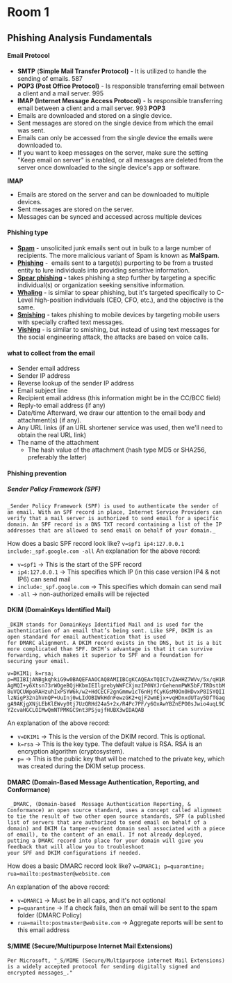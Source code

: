 # Room 1
## Phishing Analysis Fundamentals
#### Email Protocol
- **SMTP** (**Simple Mail Transfer Protocol)** - It is utilized to handle the sending of emails. 587
- **POP3 (Post Office Protocol)** - Is responsible transferring email between a client and a mail server. 995
- **IMAP (Internet Message Access Protocol)** - Is responsible transferring email between a client and a mail server. 993
**POP3**
- Emails are downloaded and stored on a single device.
- Sent messages are stored on the single device from which the email was sent.
- Emails can only be accessed from the single device the emails were downloaded to.
- If you want to keep messages on the server, make sure the setting "Keep email on server" is enabled, or all messages are deleted from the server once downloaded to the single device's app or software.

**IMAP**
- Emails are stored on the server and can be downloaded to multiple devices.
- Sent messages are stored on the server.
- Messages can be synced and accessed across multiple devices

#### Phishing type 
- **[Spam](https://www.proofpoint.com/us/threat-reference/spam)** - unsolicited junk emails sent out in bulk to a large number of recipients. The more malicious variant of Spam is known as **MalSpam**.
- **[Phishing](https://www.proofpoint.com/us/threat-reference/phishing)** -  emails sent to a target(s) purporting to be from a trusted entity to lure individuals into providing sensitive information. 
- **[Spear phishing](https://www.proofpoint.com/us/threat-reference/spear-phishing) -** takes phishing a step further by targeting a specific individual(s) or organization seeking sensitive information.  
- **[Whaling](https://www.rapid7.com/fundamentals/whaling-phishing-attacks/)** - is similar to spear phishing, but it's targeted specifically to C-Level high-position individuals (CEO, CFO, etc.), and the objective is the same. 
- [**Smishing**](https://www.proofpoint.com/us/threat-reference/smishing) - takes phishing to mobile devices by targeting mobile users with specially crafted text messages. 
- [**Vishing**](https://www.proofpoint.com/us/threat-reference/vishing) - is similar to smishing, but instead of using text messages for the social engineering attack, the attacks are based on voice calls.
#### what to collect from the email 
- Sender email address
- Sender IP address
- Reverse lookup of the sender IP address
- Email subject line
- Recipient email address (this information might be in the CC/BCC field)
- Reply-to email address (if any)
- Date/time
Afterward, we draw our attention to the email body and attachment(s) (if any).
- Any URL links (if an URL shortener service was used, then we'll need to obtain the real URL link)
- The name of the attachment
	- The hash value of the attachment (hash type MD5 or SHA256, preferably the latter) 
#### Phishing prevention 
##### **Sender Policy Framework (SPF)**
	_Sender Policy Framework (SPF) is used to authenticate the sender of an email. With an SPF record in place, Internet Service Providers can verify that a mail server is authorized to send email for a specific domain. An SPF record is a DNS TXT record containing a list of the IP addresses that are allowed to send email on behalf of your domain._
How does a basic SPF record look like?
`v=spf1 ip4:127.0.0.1 include:_spf.google.com -all`
An explanation for the above record:
- `v=spf1` -> This is the start of the SPF record
- `ip4:127.0.0.1` -> This specifies which IP (in this case version IP4 & not IP6) can send mail
- `include:_spf.google.com` -> This specifies which domain can send mail
- `-all` -> non-authorized emails will be rejected
#### **DKIM (DomainKeys Identified Mail)**
	_DKIM stands for DomainKeys Identified Mail and is used for the authentication of an email that’s being sent. Like SPF, DKIM is an open standard for email authentication that is used for DMARC alignment. A DKIM record exists in the DNS, but it is a bit more complicated than SPF. DKIM’s advantage is that it can survive forwarding, which makes it superior to SPF and a foundation for securing your email.
`v=DKIM1; k=rsa; p=MIIBIjANBgkqhkiG9w0BAQEFAAOCAQ8AMIIBCgKCAQEAxTQIC7vZAHHZ7WVv/5x/qH1RAgMQI+y6Xtsn73rWOgeBQjHKbmIEIlgrebyWWFCXjmzIP0NYJrGehenmPWK5bF/TRDstbM8uVQCUWpoRAHzuhIxPSYW6k/w2+HdCECF2gnGmmw1cT6nHjfCyKGsM0On0HDvxP8I5YQIIlzNigP32n1hVnQP+UuInj0wLIdOBIWkHdnFewzGK2+qjF2wmEjx+vqHDnxdUTay5DfTGaqgA9AKjgXNjLEbKlEWvy0tj7UzQRHd24a5+2x/R4Pc7PF/y6OxAwYBZnEPO0sJwio4uqL9CYZcvaHGCLOIMwQmNTPMKGC9nt3PSjujfHUBX3wIDAQAB`

An explanation of the above record:
- `v=DKIM1` -> This is the version of the DKIM record. This is optional. 
- `k=rsa` -> This is the key type. The default value is RSA. RSA is an encryption algorithm (cryptosystem).
- `p=` -> This is the public key that will be matched to the private key, which was created during the DKIM setup process.
#### **DMARC (Domain-Based Message Authentication, Reporting, and Conformance)**
	 _DMARC, (Domain-based  Message Authentication Reporting, & Conformance) an open source standard, uses a concept called alignment to tie the result of two other open source standards, SPF (a published list of servers that are authorized to send email on behalf of a domain) and DKIM (a tamper-evident domain seal associated with a piece of email), to the content of an email. If not already deployed, putting a DMARC record into place for your domain will give you feedback that will allow you to troubleshoot your SPF and DKIM configurations if needed.
How does a basic DMARC record look like?
`v=DMARC1; p=quarantine; rua=mailto:postmaster@website.com` 

An explanation of the above record:
- `v=DMARC1` -> Must be in all caps, and it's not optional
- `p=quarantine` -> If a check fails, then an email will be sent to the spam folder (DMARC Policy)
- `rua=mailto:postmaster@website.com` -> Aggregate reports will be sent to this email address

#### **S/MIME (Secure/Multipurpose Internet Mail Extensions)**
	Per Microsoft, "_S/MIME (Secure/Multipurpose internet Mail Extensions) is a widely accepted protocol for sending digitally signed and encrypted messages_."

